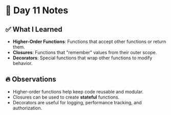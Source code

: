 # 📝 Day 11 Notes

## ✅ What I Learned  

- **Higher-Order Functions**: Functions that accept other functions or return them.  
- **Closures**: Functions that "remember" values from their outer scope.  
- **Decorators**: Special functions that wrap other functions to modify behavior.

## 🔥 Observations  

- Higher-order functions help keep code reusable and modular.  
- Closures can be used to create **stateful** functions.  
- Decorators are useful for logging, performance tracking, and authorization.
